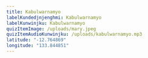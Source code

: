 ```yaml
---
title: Kabulwarnamyo
labelKundedjnjenghmi: Kabulwarnamyo
labelKunwinjku: Kabulwarnamyo
quizItemImage: /uploads/mary.jpeg
quizItemAudioKunwinjku: /uploads/kabulwarnamyo.mp3
latitude: "-12.764869"
longitude: "133.844851"
---
```

